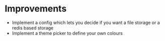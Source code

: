# Improvements

* Implement a config which lets you decide if you want a file storage or a redis based storage
* Implement a theme picker to define your own colours
